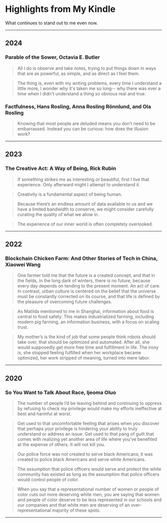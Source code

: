 # Highlights from My Kindle
What continues to stand out to me even now.

--- 

## 2024

### Parable of the Sower, Octavia E. Butler

> All I do is observe and take notes, trying to put things down in ways that are as powerful, as simple, and as direct as I feel them.

> The thing is, even with my writing problems, every time I understand a little more, I wonder why it's taken me so long-- why there was ever a time when I didn't understand a thing so obvious real and true.

### Factfulness, Hans Rosling, Anna Rosling Rönnlund, and Ola Rosling

> Knowing that most people are deluded means you don’t need to be embarrassed. Instead you can be curious: how does the illusion work?

---

## 2023

### The Creative Act: A Way of Being, Rick Rubin
> If something strikes me as interesting or beautiful, first I live that experience. Only afterward might I attempt to understand it.

> Creativity is a fundamental aspect of being human.

> Because there’s an endless amount of data available to us and we have a limited bandwidth to conserve, we might consider carefully curating the quality of what we allow in.

> The experience of our inner world is often completely overlooked.

---

## 2022

### Blockchain Chicken Farm: And Other Stories of Tech in China, Xiaowei Wang

> One farmer told me that the future is a created concept, and that in the fields, in the long dark of winters, there is no future, because every day depends on tending to the present moment. An act of care. In contrast, urban culture is centered on the belief that the universe must be constantly corrected on its course, and that life is defined by the pleasure of overcoming future challenges.

> As Matilda mentioned to me in Shanghai, information about food is central to food safety. This makes industrialized farming, including modern pig farming, an information business, with a focus on scaling trust.

> My mother’s is the kind of job that some people think robots should take over, that should be optimized and automated. After all, she would supposedly get more free time and fulfillment in life. The irony is, she stopped feeling fulfilled when her workplace became optimized, her work stripped of meaning, turned into mere labor.

---

## 2020

### So You Want to Talk About Race, Ijeoma Oluo

> The number of people I’d be leaving behind and continuing to oppress by refusing to check my privilege would make my efforts ineffective at best and harmful at worst.

> Get used to that uncomfortable feeling that arises when you discover that perhaps your privilege is hindering your ability to truly understand or address an issue. Get used to that pang of guilt that comes with realizing yet another area of life where you’ve benefited at the expense of others. It will not kill you.

> Our police force was not created to serve black Americans; it was created to police black Americans and serve white Americans.

> The assumption that police officers would serve and protect the white community has existed as long as the assumption that police officers would control people of color.

> When you say that a representational number of women or people of color cuts out more deserving white men, you are saying that women and people of color deserve to be less represented in our schools and our companies and that white men are deserving of an over-representational majority of these spots.

---